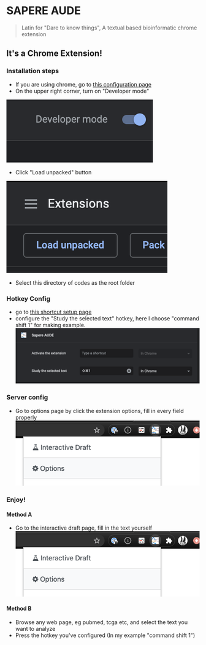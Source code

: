 # SAPERE AUDE
> Latin for "Dare to know things", A textual based bioinformatic chrome extension

## It's a Chrome Extension!

### Installation steps
* If you are using chrome, go to [this configuration page](chrome://extensions/)
* On the upper right corner, turn on "Developer mode"

![developer mode](imgs/install_01.png)
* Click "Load unpacked" button

![Load unpacked](imgs/install_02.png)
* Select this directory of codes as the root folder

### Hotkey Config
* go to [this shortcut setup page](chrome://extensions/shortcuts)
* configure the "Study the selected text" hotkey, here I choose "command shift 1" for making example.
![configure hotkey](imgs/install_04.png)

### Server config
* Go to options page by click the extension options, fill in every field properly
![server configuration](imgs/install_05.png)

### Enjoy!
#### Method A
* Go to the interactive draft page, fill in the text yourself
![interactive draft](imgs/install_05.png)

#### Method B
* Browse any web page, eg pubmed, tcga etc, and select the text you want to analyze
* Press the hotkey you've configured (In my example "command shift 1")